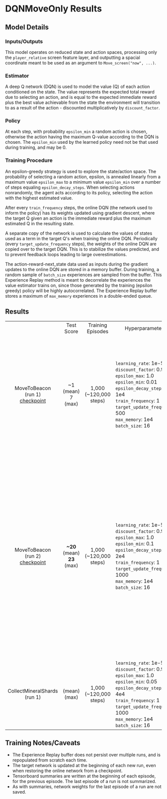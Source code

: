 # DQNMoveOnly Results

## Model Details

### Inputs/Outputs
This model operates on reduced state and action spaces, processing only the `player_relative` screen feature layer, and outputting a spacial coordinate meant to be used as an argument to `Move_screen("now", ...)`.

### Estimator
A deep Q network (DQN) is used to model the value (Q) of each action conditioned on the state. The value represents the expected total reward due to selecting an action, and is equal to the expected immediate reward plus the best value achievable from the state the environment will transition to as a result of the action - discounted multiplicatively by `discount_factor`.

### Policy
At each step, with probability `epsilon_min` a random action is chosen, otherwise the action having the maximum Q-value according to the DQN is chosen. The `epsilon_min` used by the learned policy need not be that used during training, and may be 0.

### Training Procedure
An epsilon-greedy strategy is used to explore the state/action space. The probability of selecting a random action, epsilon, is annealed linearly from a maximum value `epsilon_max` to a minimum value `epsilon_min` over a number of steps equaling `epsilon_decay_steps`. When selecting actions nonrandomly, the agent acts according to its policy, selecting the action with the highest estimated value.

After every `train_frequency` steps, the online DQN (the network used to inform the policy) has its weights updated using gradient descent, where the target Q given an action is the immediate reward plus the maximum estimated Q in the resulting state.

A separate copy of the network is used to calculate the values of states used as a term in the target Q's when training the online DQN. Periodically (every `target_update_frequency` steps), the weights of the online DQN are copied over to the target DQN. This is to stabilize the values predicted, and to prevent feedback loops leading to large overestimations.

The action-reward-next_state data used as inputs during the gradient updates to the online DQN are stored in a memory buffer. During training, a random sample of `batch_size` experiences are sampled from the buffer. This Experience Replay method is meant to decorrelate the experiences the value estimator trains on, since those generated by the training (epsilon greedy) policy will be highly autocorrelated. The Experience Replay buffer stores a maximum of `max_memory` experiences in a double-ended queue.

## Results
<table align="center">
  <tr>
    <td align="center"></td>
    <td align="center">Test Score</td>
    <td align="center">Training Episodes</td>
    <td align="center">Hyperparameters</td>
    <td align="center">Notes</td>

  </tr>
  <tr>
    <td align="center">
      MoveToBeacon<br>
      (run 1)<br>
      <a href="https://drive.google.com/file/d/18BTNB8T2JHdEyw_Fg34lrJcsA0pSst5L/view?usp=sharing">checkpoint</a>
    </td>
    <td align="center">
      ~1 (mean)<br>
      7 (max) 
    </td>
    <td align="center">
      1,000 (~120,000 steps)
    </td>
    <td align="left">
      <code>learning_rate</code>: 1e-5<br>
      <code>discount_factor</code>: 0.95<br>
      <code>epsilon_max</code>: 1.0<br>
      <code>epsilon_min</code>: 0.01<br>
      <code>epsilon_decay_steps</code>: 1e4<br>
      <code>train_frequency</code>: 1<br>
      <code>target_update_frequency</code>: 500<br>
      <code>max_memory</code>: 1e4<br>
      <code>batch_size</code>: 16
    </td>
    <td align="left">
      <ul>
        <li><code>step_mul</code> flag set to 16 during training.</li>
        <li>failed to learn an optimal policy, gets stuck at edge of beacon.</li>
        <li>test score evaluated over 100 episodes with epsilon=0.</li>
      </ul>
    </td>
  </tr>
  <tr>
    <td align="center">
      MoveToBeacon<br>
      (run 2)<br>
      <a href="https://drive.google.com/open?id=1GAoxY1fEkDH8LO2_IwigYpTmsuGstyxn">checkpoint</a>
    </td>
    <td align="center">
      <strong>~20</strong> (mean)<br>
      <strong>23</strong> (max)
    </td>
    <td align="center">
      1,000 (~120,000 steps)
    </td>
    <td align="left">
      <code>learning_rate</code>: 1e-5<br>
      <code>discount_factor</code>: 0.95<br>
      <code>epsilon_max</code>: 1.0<br>
      <code>epsilon_min</code>: 0.1<br>
      <code>epsilon_decay_steps</code>: 2e4<br>
      <code>train_frequency</code>: 1<br>
      <code>target_update_frequency</code>: 1000<br>
      <code>max_memory</code>: 1e4<br>
      <code>batch_size</code>: 16
    </td>
    <td align="left">
      <ul>
        <li><code>step_mul</code> flag set to 16 during training.</li>
        <li><code>step_mul</code> flag set to 16 during testing.</li>
        <li>test score evaluated over 100 episodes with epsilon=0.</li>
        <li>policy does not generalize well to a <code>step_mul</code> of 8, agent gets stuck at edge of some beacon positions.</li>
        <li>test score with <code>step_mul</code>=8: ~13 (mean), 21 (max).</li>
      </ul>
    </td>
  </tr>
  <tr>
    <td align="center">
      CollectMineralShards<br>
      (run 1)
    </td>
    <td align="center">
      (mean)<br>
      (max)
    </td>
    <td align="center">
      1,000 (~120,000 steps)
    </td>
    <td align="left">
      <code>learning_rate</code>: 1e-5<br>
      <code>discount_factor</code>: 0.95<br>
      <code>epsilon_max</code>: 1.0<br>
      <code>epsilon_min</code>: 0.05<br>
      <code>epsilon_decay_steps</code>: 4e4<br>
      <code>train_frequency</code>: 1<br>
      <code>target_update_frequency</code>: 1000<br>
      <code>max_memory</code>: 1e4<br>
      <code>batch_size</code>: 16
    </td>
    <td align="left">
      <ul>
        <li>test score evaluated over 100 episodes with epsilon=0.</li>
      </ul>
    </td>
  </tr>
</table>

## Training Notes/Caveats
* The Experience Replay buffer does not persist over multiple runs, and is repopulated from scratch each time.
* The target network is updated at the beginning of each new run, even when restoring the online network from a checkpoint.
* Tensorboard summaries are written at the beginning of each episode, for the previous episode. The last episode of a run is not summarized.
* As with summaries, network weights for the last episode of a run are not saved.